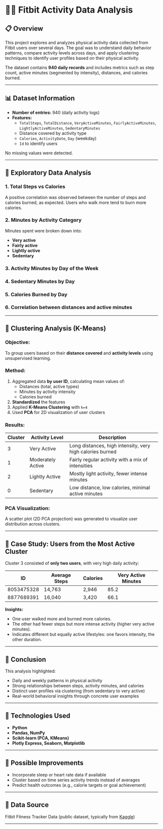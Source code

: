 # 🏃‍♀️ Fitbit Activity Data Analysis

## 📋 Overview

This project explores and analyzes physical activity data collected from Fitbit users over several days. The goal was to understand daily behavior patterns, compare activity levels across days, and apply clustering techniques to identify user profiles based on their physical activity.

The dataset contains **940 daily records** and includes metrics such as step count, active minutes (segmented by intensity), distances, and calories burned.

---

## 📊 Dataset Information

- **Number of entries:** 940 (daily activity logs)
- **Features:**  
  - `TotalSteps`, `TotalDistance`, `VeryActiveMinutes`, `FairlyActiveMinutes`, `LightlyActiveMinutes`, `SedentaryMinutes`  
  - Distance covered by activity type  
  - `Calories`, `ActivityDate`, `Day` (weekday)  
  - `Id` to identify users

No missing values were detected.

---

## 🧪 Exploratory Data Analysis

### 1. **Total Steps vs Calories**
A positive correlation was observed between the number of steps and calories burned, as expected. Users who walk more tend to burn more calories.

### 2. **Minutes by Activity Category**
Minutes spent were broken down into:
- **Very active**
- **Fairly active**
- **Lightly active**
- **Sedentary**


### 3. **Activity Minutes by Day of the Week**


### 4. **Sedentary Minutes by Day**


### 5. **Calories Burned by Day**


### 6. **Correlation between distances and active minutes**

---

## 🤖 Clustering Analysis (K-Means)

### Objective:
To group users based on their **distance covered** and **activity levels** using unsupervised learning.

### Method:
1. Aggregated data **by user ID**, calculating mean values of:
   - Distances (total, active types)
   - Minutes by activity intensity
   - Calories burned
2. **Standardized** the features
3. Applied **K-Means Clustering** with `k=4`
4. Used **PCA** for 2D visualization of user clusters

### Results:

| Cluster | Activity Level       | Description |
|---------|----------------------|-------------|
| 3       | Very Active          | Long distances, high intensity, very high calories burned |
| 1       | Moderately Active    | Fairly regular activity with a mix of intensities |
| 2       | Lightly Active       | Mostly light activity, fewer intense minutes |
| 0       | Sedentary            | Low distance, low calories, minimal active minutes |

### PCA Visualization:

A scatter plot (2D PCA projection) was generated to visualize user distribution across clusters.

---

## 🔎 Case Study: Users from the Most Active Cluster

Cluster 3 consisted of **only two users**, with very high daily activity:

| ID          | Average Steps | Calories | Very Active Minutes |
|-------------|---------------|----------|---------------------|
| 8053475328  | 14,763        | 2,946    | 85.2                |
| 8877689391  | 16,040        | 3,420    | 66.1                |

**Insights:**
- One user walked more and burned more calories.
- The other had fewer steps but more intense activity (higher very active minutes).
- Indicates different but equally active lifestyles: one favors intensity, the other duration.

---

## 📌 Conclusion

This analysis highlighted:
- Daily and weekly patterns in physical activity
- Strong relationships between steps, activity minutes, and calories
- Distinct user profiles via clustering (from sedentary to very active)
- Real-world behavioral insights through concrete user examples

---

## 📁 Technologies Used

- **Python**
- **Pandas, NumPy**
- **Scikit-learn (PCA, KMeans)**
- **Plotly Express, Seaborn, Matplotlib**

---

## 🧠 Possible Improvements

- Incorporate sleep or heart rate data if available
- Cluster based on time series activity trends instead of averages
- Predict health outcomes (e.g., calorie targets or goal achievement)

---

## 📂 Data Source

Fitbit Fitness Tracker Data (public dataset, typically from [Kaggle](https://www.kaggle.com/datasets/arashnic/fitbit))

---

